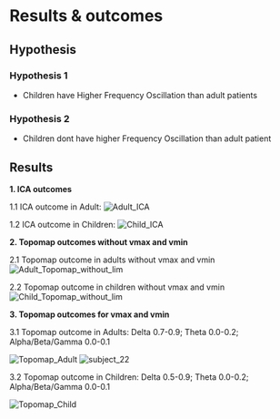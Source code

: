 # Results & outcomes


## Hypothesis

### Hypothesis 1
- Children have Higher Frequency Oscillation than adult patients

### Hypothesis 2
- Children dont have higher Frequency Oscillation than adult patient 


## Results

**1. ICA outcomes** 


1.1 ICA outcome in Adult:
![Adult_ICA](https://user-images.githubusercontent.com/82948946/126979246-936a2803-0586-4ee9-bb31-379556276ec2.png)

1.2 ICA outcome in Children:
![Child_ICA](https://user-images.githubusercontent.com/82948946/126979253-fec58dbc-fead-4fdc-bbb9-7ab36bb9f425.png)

**2. Topomap outcomes without vmax and vmin**


2.1 Topomap outcome in adults without vmax and vmin 
![Adult_Topomap_without_lim](https://user-images.githubusercontent.com/82948946/126979376-4395b592-351b-4aad-9203-f9c7c67946b7.png)

2.2 Topomap outcome in children without vmax and vmin
![Child_Topomap_without_lim](https://user-images.githubusercontent.com/82948946/126979387-676bd9f8-0a97-4229-beda-18eeb1103a5b.png)


**3. Topomap outcomes for vmax and vmin**


3.1 Topomap outcome in Adults: Delta 0.7-0.9; Theta 0.0-0.2; Alpha/Beta/Gamma 0.0-0.1

![Topomap_Adult](https://user-images.githubusercontent.com/82948946/126979175-b62bb52b-68a6-4242-96cf-81e0cdb5dcba.PNG)
![subject_22](https://user-images.githubusercontent.com/82948946/126980081-949d0276-af7f-445e-97ca-f6e93e6bbce2.PNG)


3.2 Topomap outcome in Children: Delta 0.5-0.9; Theta 0.0-0.2; Alpha/Beta/Gamma 0.0-0.1
   
![Topomap_Child](https://user-images.githubusercontent.com/82948946/126979162-1942e3ee-b4be-4174-ab8f-e1f1ed570a70.PNG)

